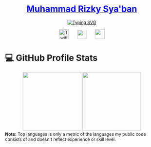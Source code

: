 <p align="center">
  <a href="https://github.com/mrsyaban">
    <h1 align="center">
      <span style="color:blue">Muhammad Rizky Sya'ban</span>
    </h1>
  </a>
</p>
<p align="center">
  <!-- Typing SVG by DenverCoder1 - https://github.com/DenverCoder1/readme-typing-svg -->
<a href="https://git.io/typing-svg"><img src="https://readme-typing-svg.demolab.com?font=Fira+Code&pause=1000&color=F787B1&center=true&vCenter=true&width=435&lines=Computer+Science+Student;at+Bandung+Institute+of+Technology" alt="Typing SVG" /></a>
</p>
<!-- Social icons section -->
<p align="center">
    <a href="https://twitter.com/mrsybnn"><img width="32px" alt="Twitter" title="Twitter" src="https://i.imgur.com/OXZM1L6.png"/></a>
  &#8287;&#8287;&#8287;&#8287;&#8287;
     <a href="https://www.instagram.com/mrsybn_/"><img width="30px" src="https://www.linkpicture.com/q/instagram-48.png" type="image"></a>
  &#8287;&#8287;&#8287;&#8287;&#8287;
  <a href="https://www.linkedin.com/in/mrsyaban"><img width="32px" src="https://www.linkpicture.com/q/linkedin-3-48.png" type="image"></a>
</p>


  <summary><h1>💻 GitHub Profile Stats</h1></summary>
  
  <div style="text-align:center">
    <img src="https://github-readme-stats.vercel.app/api?username=mrsyaban&show_icons=true&hide_border=true&theme=radical&count_private=true" height="192px" />
    <img src="https://github-readme-stats.vercel.app/api/top-langs/?username=mrsyaban&langs_count=8&theme=radical&layout=compact&hide_border=true&hide=Jupyter%20Notebook,Roff" height="192px" />
  </div>
   <b>Note:</b> Top languages is only a metric of the languages my public code consists of and doesn't reflect experience or skill level.
 

